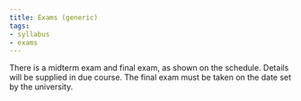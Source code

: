 ```yaml
---
title: Exams (generic)
tags:
- syllabus
- exams
---
```

There is a midterm exam and final exam, as shown on the schedule.
Details will be supplied in due course.
The final exam must be taken on the date set by the university.
